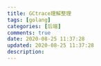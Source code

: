 ```yaml
---
title: GCtrace理解整理
tags: [golang]
categories: [后端]
comments: true
date: 2020-08-25 11:37:28
updated: 2020-08-25 11:37:28
description:
---
```

